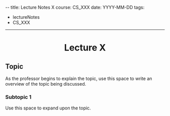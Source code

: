 --
title: Lecture Notes X
course: CS_XXX
date: YYYY-MM-DD
tags: 
- lectureNotes
- CS_XXX
---

<center><h1>Lecture X</h1></center>

## Topic
As the professor begins to explain the topic, use this space to write an overview of the topic being discussed.

### Subtopic 1
Use this space to expand upon the topic.

